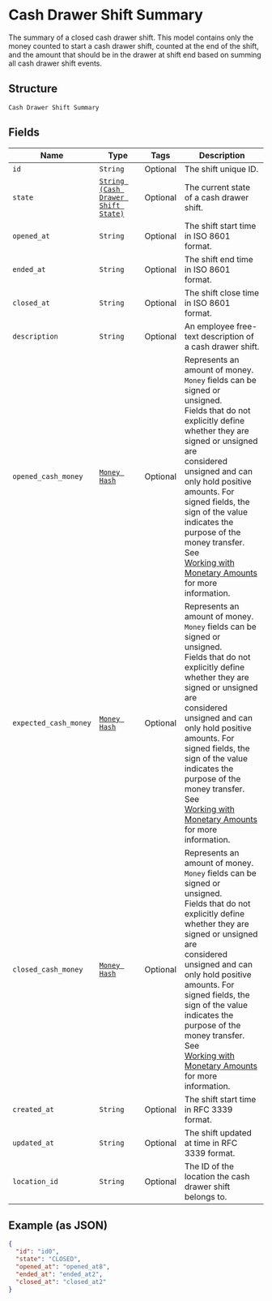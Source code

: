 
# Cash Drawer Shift Summary

The summary of a closed cash drawer shift.
This model contains only the money counted to start a cash drawer shift, counted
at the end of the shift, and the amount that should be in the drawer at shift
end based on summing all cash drawer shift events.

## Structure

`Cash Drawer Shift Summary`

## Fields

| Name | Type | Tags | Description |
|  --- | --- | --- | --- |
| `id` | `String` | Optional | The shift unique ID. |
| `state` | [`String (Cash Drawer Shift State)`](../../doc/models/cash-drawer-shift-state.md) | Optional | The current state of a cash drawer shift. |
| `opened_at` | `String` | Optional | The shift start time in ISO 8601 format. |
| `ended_at` | `String` | Optional | The shift end time in ISO 8601 format. |
| `closed_at` | `String` | Optional | The shift close time in ISO 8601 format. |
| `description` | `String` | Optional | An employee free-text description of a cash drawer shift. |
| `opened_cash_money` | [`Money Hash`](../../doc/models/money.md) | Optional | Represents an amount of money. `Money` fields can be signed or unsigned.<br>Fields that do not explicitly define whether they are signed or unsigned are<br>considered unsigned and can only hold positive amounts. For signed fields, the<br>sign of the value indicates the purpose of the money transfer. See<br>[Working with Monetary Amounts](https://developer.squareup.com/docs/build-basics/working-with-monetary-amounts)<br>for more information. |
| `expected_cash_money` | [`Money Hash`](../../doc/models/money.md) | Optional | Represents an amount of money. `Money` fields can be signed or unsigned.<br>Fields that do not explicitly define whether they are signed or unsigned are<br>considered unsigned and can only hold positive amounts. For signed fields, the<br>sign of the value indicates the purpose of the money transfer. See<br>[Working with Monetary Amounts](https://developer.squareup.com/docs/build-basics/working-with-monetary-amounts)<br>for more information. |
| `closed_cash_money` | [`Money Hash`](../../doc/models/money.md) | Optional | Represents an amount of money. `Money` fields can be signed or unsigned.<br>Fields that do not explicitly define whether they are signed or unsigned are<br>considered unsigned and can only hold positive amounts. For signed fields, the<br>sign of the value indicates the purpose of the money transfer. See<br>[Working with Monetary Amounts](https://developer.squareup.com/docs/build-basics/working-with-monetary-amounts)<br>for more information. |
| `created_at` | `String` | Optional | The shift start time in RFC 3339 format. |
| `updated_at` | `String` | Optional | The shift updated at time in RFC 3339 format. |
| `location_id` | `String` | Optional | The ID of the location the cash drawer shift belongs to. |

## Example (as JSON)

```json
{
  "id": "id0",
  "state": "CLOSED",
  "opened_at": "opened_at8",
  "ended_at": "ended_at2",
  "closed_at": "closed_at2"
}
```

